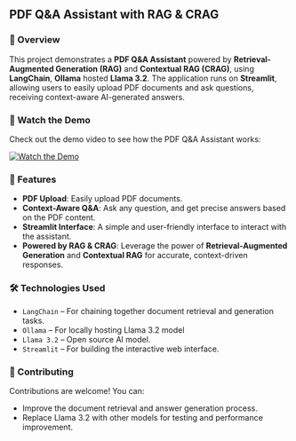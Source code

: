 ## PDF Q&A Assistant with RAG & CRAG

### 📌 Overview  
This project demonstrates a **PDF Q&A Assistant** powered by **Retrieval-Augmented Generation (RAG)** and **Contextual RAG (CRAG)**, using **LangChain**, **Ollama** hosted **Llama 3.2**. The application runs on **Streamlit**, allowing users to easily upload PDF documents and ask questions, receiving context-aware AI-generated answers.

### 🎥 Watch the Demo  
Check out the demo video to see how the PDF Q&A Assistant works:  

[![Watch the Demo](https://img.youtube.com/vi/YksOKFDVaT8/0.jpg)](https://youtu.be/YksOKFDVaT8)

### 🚀 Features  
- **PDF Upload**: Easily upload PDF documents.  
- **Context-Aware Q&A**: Ask any question, and get precise answers based on the PDF content.  
- **Streamlit Interface**: A simple and user-friendly interface to interact with the assistant.  
- **Powered by RAG & CRAG**: Leverage the power of **Retrieval-Augmented Generation** and **Contextual RAG** for accurate, context-driven responses.

### 🛠️ Technologies Used  
- `LangChain` – For chaining together document retrieval and generation tasks.  
- `Ollama` – For locally hosting Llama 3.2 model  
- `Llama 3.2` – Open source AI model.  
- `Streamlit` – For building the interactive web interface.  

### 🤝 Contributing  
Contributions are welcome! You can:
- Improve the document retrieval and answer generation process.
- Replace Llama 3.2 with other models for testing and performance improvement.


